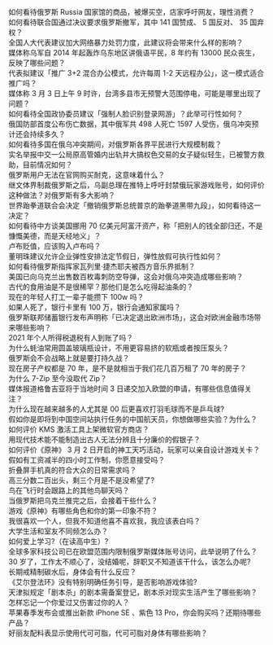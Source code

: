 如何看待俄罗斯 Russia 国家馆的商品，被爆买空，店家呼吁网友，理性消费？  
如何看待联合国通过决议要求俄罗斯撤军，其中 141 国赞成、 5 国反对、 35 国弃权？  
全国人大代表建议加大网络暴力处罚力度，此建议将会带来什么样的影响？  
媒体称乌军自 2014 年起轰炸乌东地区讲俄语平民，8 年约有 13000 民众丧生，反映了哪些问题？  
代表拟建议「推广 3+2 混合办公模式，允许每周 1-2 天远程办公」，这一模式适合推广吗？  
媒体称 3 月 3 日上午 9 时许，台湾多县市无预警大范围停电，可能是哪里出现了问题？  
如何看待全国政协委员建议「强制人脸识别登录网游」？此举可行性如何？  
俄国防部首度公布伤亡数据，其中俄军共 498 人死亡 1597 人受伤，俄乌冲突预计还会持续多久？  
如何看待多国在俄乌冲突期间，对俄罗斯各界平民进行大规模制裁？  
实名举报中交一公局原高管婚内出轨并大搞权色交易的女子疑似轻生，已被警方救助，目前情况如何？  
俄罗斯用户无法在官网购买耐克，这意味着什么？  
继文体界制裁俄罗斯之后，乌副总理在推特上呼吁封禁俄玩家游戏账号，如何评价这种做法？对俄罗斯有多大影响？  
世界跆拳道联合会决定「撤销俄罗斯总统普京的跆拳道黑带九段」，如何看待这一决定？  
如何看待中方谈美国挪用 70 亿美元阿富汗资产，称「把别人的钱全部归还，不是慷慨美德，而是天经地义」？  
卢布贬值，应该购入卢布吗？  
董明珠建议允许企业弹性安排法定节假日，弹性放假可执行性如何？  
如何看待俄罗斯指挥家瓦列里·捷杰耶夫被西方音乐界抵制？  
美国已向乌克兰出售数百枚毒刺防空导弹，这会对俄乌冲突造成哪些影响？  
古代的食用油是不是很稀罕？那他们是怎么吃得起油条的？  
现在的年轻人打工一辈子能攒下 100w 吗？  
如果人死了，银行卡里有 100 万，银行会通知家属吗？  
俄罗斯联邦储蓄银行发布声明称「已决定退出欧洲市场」，这会对欧洲金融市场带来哪些影响？  
2021 年个人所得税退税有人到账了吗？  
为什么蚝油常用圆盖玻璃瓶设计，不用更容易挤的软瓶或者按压泵头？  
俄罗斯会不会战略上就是要打持久战？  
现在房子产权都是 70 年，是不是就相当于我们花几百万租了 70 年的房子？  
为什么 7-Zip 至今没取代 Zip？  
媒体报道格鲁吉亚将于当地时间 3 日递交加入欧盟的申请，有哪些信息值得关注？  
为什么现在越来越多的人尤其是 00 后更喜欢打羽毛球而不是乒乓球?  
假如你是即将到中国空间站执行任务的中国航天员，你想做哪些实验？为什么？  
如何评价 KMS 激活工具上架微软官方商店？  
用现代技术能不能制造出古人无法分辨且十分廉价的假银子？  
如何评价《原神》 3 月 2 日开启的神工天巧活动，玩家可以亲自设计游戏关卡？  
假如有工资减半的四小时工作制，你愿意接受吗？  
折叠屏手机真的符合大众的日常需求吗？  
高三分数二百出头，剩三个月是不是没希望了?  
鸟在飞行时会跟路上的其他鸟聊天吗？  
当俄罗斯把乌克兰推完之后，会接着干些什么？  
游戏《原神》有哪些角色和你的第一印象不符？  
我很喜欢一个人，但我不知道他喜不喜欢我，我应该表白吗？  
大学生活和室友不同频怎么办？  
如何爱上学习?（在读高中生）?  
全球多家科技公司已在欧盟范围内限制俄罗斯媒体账号访问，此举说明了什么？  
30 岁了，工作太不顺心了，没结婚呢，辞职又不知道该干什么，该怎么办呢?  
长期戒精制碳水后，身体会有什么反应？  
《艾尔登法环》没有特别明确任务引导，是否影响游戏体验?  
天津拟规定「剧本杀」的剧本需备案登记，剧本杀对现实生活产生了哪些影响？  
怎样忘记一个你爱过又伤害过你的人？  
苹果春季发布会或推出新款 iPhone SE 、紫色 13 Pro，你会购买吗？还期待哪些产品？  
好丽友配料表显示使用代可可脂，代可可脂对身体有哪些影响？  
